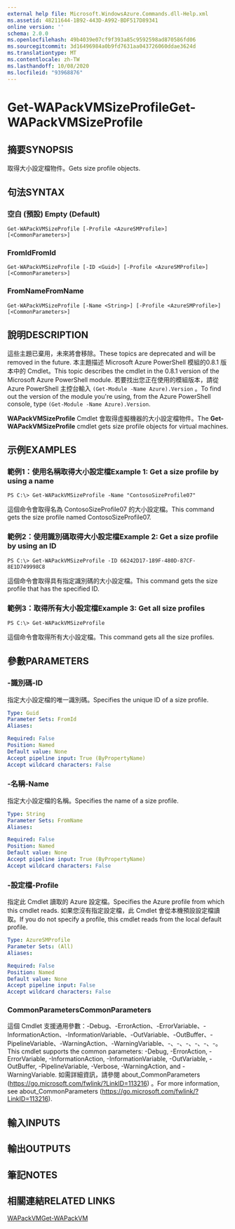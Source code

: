 ```yaml
---
external help file: Microsoft.WindowsAzure.Commands.dll-Help.xml
ms.assetid: 48211644-1B92-443D-A992-BDF517D89341
online version: ''
schema: 2.0.0
ms.openlocfilehash: 49b4039e07cf9f393a85c9592598ad870586fd06
ms.sourcegitcommit: 3d16496984a0b9fd7631aa043726060ddae3624d
ms.translationtype: MT
ms.contentlocale: zh-TW
ms.lasthandoff: 10/08/2020
ms.locfileid: "93968876"
---
```

# <span data-ttu-id="34cca-101">Get-WAPackVMSizeProfile</span><span class="sxs-lookup"><span data-stu-id="34cca-101">Get-WAPackVMSizeProfile</span></span>

## <span data-ttu-id="34cca-102">摘要</span><span class="sxs-lookup"><span data-stu-id="34cca-102">SYNOPSIS</span></span>
<span data-ttu-id="34cca-103">取得大小設定檔物件。</span><span class="sxs-lookup"><span data-stu-id="34cca-103">Gets size profile objects.</span></span>

## <span data-ttu-id="34cca-104">句法</span><span class="sxs-lookup"><span data-stu-id="34cca-104">SYNTAX</span></span>

### <span data-ttu-id="34cca-105">空白 (預設) </span><span class="sxs-lookup"><span data-stu-id="34cca-105">Empty (Default)</span></span>
```
Get-WAPackVMSizeProfile [-Profile <AzureSMProfile>] [<CommonParameters>]
```

### <span data-ttu-id="34cca-106">FromId</span><span class="sxs-lookup"><span data-stu-id="34cca-106">FromId</span></span>
```
Get-WAPackVMSizeProfile [-ID <Guid>] [-Profile <AzureSMProfile>] [<CommonParameters>]
```

### <span data-ttu-id="34cca-107">FromName</span><span class="sxs-lookup"><span data-stu-id="34cca-107">FromName</span></span>
```
Get-WAPackVMSizeProfile [-Name <String>] [-Profile <AzureSMProfile>] [<CommonParameters>]
```

## <span data-ttu-id="34cca-108">說明</span><span class="sxs-lookup"><span data-stu-id="34cca-108">DESCRIPTION</span></span>
<span data-ttu-id="34cca-109">這些主題已棄用，未來將會移除。</span><span class="sxs-lookup"><span data-stu-id="34cca-109">These topics are deprecated and will be removed in the future.</span></span>
<span data-ttu-id="34cca-110">本主題描述 Microsoft Azure PowerShell 模組的0.8.1 版本中的 Cmdlet。</span><span class="sxs-lookup"><span data-stu-id="34cca-110">This topic describes the cmdlet in the 0.8.1 version of the Microsoft Azure PowerShell module.</span></span>
<span data-ttu-id="34cca-111">若要找出您正在使用的模組版本，請從 Azure PowerShell 主控台輸入 `(Get-Module -Name Azure).Version` 。</span><span class="sxs-lookup"><span data-stu-id="34cca-111">To find out the version of the module you're using, from the Azure PowerShell console, type `(Get-Module -Name Azure).Version`.</span></span>

<span data-ttu-id="34cca-112">**WAPackVMSizeProfile** Cmdlet 會取得虛擬機器的大小設定檔物件。</span><span class="sxs-lookup"><span data-stu-id="34cca-112">The **Get-WAPackVMSizeProfile** cmdlet gets size profile objects for virtual machines.</span></span>

## <span data-ttu-id="34cca-113">示例</span><span class="sxs-lookup"><span data-stu-id="34cca-113">EXAMPLES</span></span>

### <span data-ttu-id="34cca-114">範例1：使用名稱取得大小設定檔</span><span class="sxs-lookup"><span data-stu-id="34cca-114">Example 1: Get a size profile by using a name</span></span>
```
PS C:\> Get-WAPackVMSizeProfile -Name "ContosoSizeProfile07"
```

<span data-ttu-id="34cca-115">這個命令會取得名為 ContosoSizeProfile07 的大小設定檔。</span><span class="sxs-lookup"><span data-stu-id="34cca-115">This command gets the size profile named ContosoSizeProfile07.</span></span>

### <span data-ttu-id="34cca-116">範例2：使用識別碼取得大小設定檔</span><span class="sxs-lookup"><span data-stu-id="34cca-116">Example 2: Get a size profile by using an ID</span></span>
```
PS C:\> Get-WAPackVMSizeProfile -ID 66242D17-189F-480D-87CF-8E1D749998C8
```

<span data-ttu-id="34cca-117">這個命令會取得具有指定識別碼的大小設定檔。</span><span class="sxs-lookup"><span data-stu-id="34cca-117">This command gets the size profile that has the specified ID.</span></span>

### <span data-ttu-id="34cca-118">範例3：取得所有大小設定檔</span><span class="sxs-lookup"><span data-stu-id="34cca-118">Example 3: Get all size profiles</span></span>
```
PS C:\> Get-WAPackVMSizeProfile
```

<span data-ttu-id="34cca-119">這個命令會取得所有大小設定檔。</span><span class="sxs-lookup"><span data-stu-id="34cca-119">This command gets all the size profiles.</span></span>

## <span data-ttu-id="34cca-120">參數</span><span class="sxs-lookup"><span data-stu-id="34cca-120">PARAMETERS</span></span>

### <span data-ttu-id="34cca-121">-識別碼</span><span class="sxs-lookup"><span data-stu-id="34cca-121">-ID</span></span>
<span data-ttu-id="34cca-122">指定大小設定檔的唯一識別碼。</span><span class="sxs-lookup"><span data-stu-id="34cca-122">Specifies the unique ID of a size profile.</span></span>

```yaml
Type: Guid
Parameter Sets: FromId
Aliases:

Required: False
Position: Named
Default value: None
Accept pipeline input: True (ByPropertyName)
Accept wildcard characters: False
```

### <span data-ttu-id="34cca-123">-名稱</span><span class="sxs-lookup"><span data-stu-id="34cca-123">-Name</span></span>
<span data-ttu-id="34cca-124">指定大小設定檔的名稱。</span><span class="sxs-lookup"><span data-stu-id="34cca-124">Specifies the name of a size profile.</span></span>

```yaml
Type: String
Parameter Sets: FromName
Aliases:

Required: False
Position: Named
Default value: None
Accept pipeline input: True (ByPropertyName)
Accept wildcard characters: False
```

### <span data-ttu-id="34cca-125">-設定檔</span><span class="sxs-lookup"><span data-stu-id="34cca-125">-Profile</span></span>
<span data-ttu-id="34cca-126">指定此 Cmdlet 讀取的 Azure 設定檔。</span><span class="sxs-lookup"><span data-stu-id="34cca-126">Specifies the Azure profile from which this cmdlet reads.</span></span>
<span data-ttu-id="34cca-127">如果您沒有指定設定檔，此 Cmdlet 會從本機預設設定檔讀取。</span><span class="sxs-lookup"><span data-stu-id="34cca-127">If you do not specify a profile, this cmdlet reads from the local default profile.</span></span>

```yaml
Type: AzureSMProfile
Parameter Sets: (All)
Aliases:

Required: False
Position: Named
Default value: None
Accept pipeline input: False
Accept wildcard characters: False
```

### <span data-ttu-id="34cca-128">CommonParameters</span><span class="sxs-lookup"><span data-stu-id="34cca-128">CommonParameters</span></span>
<span data-ttu-id="34cca-129">這個 Cmdlet 支援通用參數：-Debug、-ErrorAction、-ErrorVariable、-InformationAction、-InformationVariable、-OutVariable、-OutBuffer、-PipelineVariable、-WarningAction、-WarningVariable、-、-、-、-、-、-。</span><span class="sxs-lookup"><span data-stu-id="34cca-129">This cmdlet supports the common parameters: -Debug, -ErrorAction, -ErrorVariable, -InformationAction, -InformationVariable, -OutVariable, -OutBuffer, -PipelineVariable, -Verbose, -WarningAction, and -WarningVariable.</span></span> <span data-ttu-id="34cca-130">如需詳細資訊，請參閱 about_CommonParameters (https://go.microsoft.com/fwlink/?LinkID=113216) 。</span><span class="sxs-lookup"><span data-stu-id="34cca-130">For more information, see about_CommonParameters (https://go.microsoft.com/fwlink/?LinkID=113216).</span></span>

## <span data-ttu-id="34cca-131">輸入</span><span class="sxs-lookup"><span data-stu-id="34cca-131">INPUTS</span></span>

## <span data-ttu-id="34cca-132">輸出</span><span class="sxs-lookup"><span data-stu-id="34cca-132">OUTPUTS</span></span>

## <span data-ttu-id="34cca-133">筆記</span><span class="sxs-lookup"><span data-stu-id="34cca-133">NOTES</span></span>

## <span data-ttu-id="34cca-134">相關連結</span><span class="sxs-lookup"><span data-stu-id="34cca-134">RELATED LINKS</span></span>

[<span data-ttu-id="34cca-135">WAPackVM</span><span class="sxs-lookup"><span data-stu-id="34cca-135">Get-WAPackVM</span></span>](./Get-WAPackVM.md)


